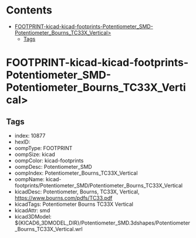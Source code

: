 



Contents
========

* [FOOTPRINT-kicad-kicad-footprints-Potentiometer_SMD-Potentiometer_Bourns_TC33X_Vertical>](#footprint-kicad-kicad-footprints-potentiometer_smd-potentiometer_bourns_tc33x_vertical)
	* [Tags](#tags)

# FOOTPRINT-kicad-kicad-footprints-Potentiometer_SMD-Potentiometer_Bourns_TC33X_Vertical>

## Tags

- index: 10877
- hexID: 
- oompType: FOOTPRINT
- oompSize: kicad
- oompColor: kicad-footprints
- oompDesc: Potentiometer_SMD
- oompIndex: Potentiometer_Bourns_TC33X_Vertical
- oompName: kicad-footprints/Potentiometer_SMD/Potentiometer_Bourns_TC33X_Vertical
- kicadDesc: Potentiometer, Bourns, TC33X, Vertical, https://www.bourns.com/pdfs/TC33.pdf
- kicadTags: Potentiometer Bourns TC33X Vertical
- kicadAttr: smd
- kicad3DModel: ${KICAD6_3DMODEL_DIR}/Potentiometer_SMD.3dshapes/Potentiometer_Bourns_TC33X_Vertical.wrl
